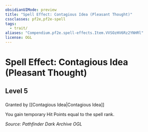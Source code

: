 ```yaml
---
obsidianUIMode: preview
title: "Spell Effect: Contagious Idea (Pleasant Thought)"
cssclasses: pf2e,pf2e-spell
tags:
  - trait/
aliases: "Compendium.pf2e.spell-effects.Item.VVSOzHV6Rz2YNHRl"
license: OGL
---
```

# Spell Effect: Contagious Idea (Pleasant Thought)
## Level 5
### 






Granted by [[Contagious Idea|Contagious Idea]]

You gain temporary Hit Points equal to the spell rank.

*Source: Pathfinder Dark Archive*
*OGL*